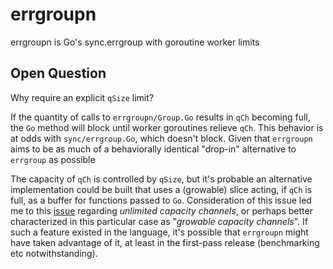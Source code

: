 # errgroupn
errgroupn is Go's sync.errgroup with goroutine worker limits


## Open Question
Why require an explicit `qSize` limit?

If the quantity of calls to `errgroupn/Group.Go` results in `qCh` becoming
full, the `Go` method will block until worker goroutines relieve `qCh`.
This behavior is at odds with `sync/errgroup.Go`, which doesn't block.
Given that `errgroupn` aims to be as much of a behaviorally identical
"drop-in" alternative to `errgroup` as possible

The capacity of `qCh` is controlled by `qSize`, but it's probable an
alternative implementation could be built that uses a (growable) slice
acting, if `qCh` is full, as a buffer for functions passed to `Go`.
Consideration of this issue led me to this [issue](https://github.com/golang/go/issues/20352)
regarding _unlimited capacity channels_, or perhaps better characterized
in this particular case as "_growable capacity channels_". If such a
feature existed in the language, it's possible that `errgroupn` might
have taken advantage of it, at least in the first-pass release (benchmarking
etc notwithstanding). 